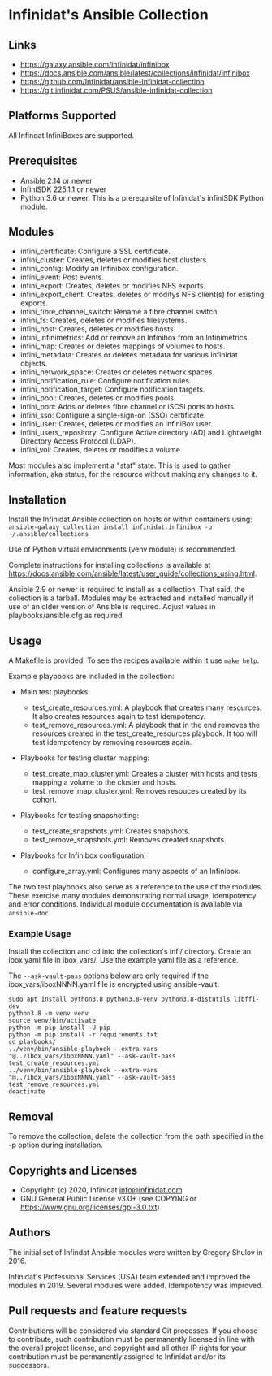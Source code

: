 # Infinidat's Ansible Collection

## Links
- https://galaxy.ansible.com/infinidat/infinibox
- https://docs.ansible.com/ansible/latest/collections/infinidat/infinibox
- https://github.com/Infinidat/ansible-infinidat-collection
- https://git.infinidat.com/PSUS/ansible-infinidat-collection

## Platforms Supported
All Infindat InfiniBoxes are supported.

## Prerequisites
- Ansible 2.14 or newer
- InfiniSDK 225.1.1 or newer
- Python 3.6 or newer. This is a prerequisite of Infinidat's infiniSDK Python module.

## Modules
- infini_certificate: Configure a SSL certificate.
- infini_cluster: Creates, deletes or modifies host clusters.
- infini_config: Modify an Infinibox configuration.
- infini_event: Post events.
- infini_export: Creates, deletes or modifies NFS exports.
- infini_export_client: Creates, deletes or modifys NFS client(s) for existing exports.
- infini_fibre_channel_switch: Rename a fibre channel switch.
- infini_fs: Creates, deletes or modifies filesystems.
- infini_host: Creates, deletes or modifies hosts.
- infini_infinimetrics: Add or remove an Infinibox from an Infinimetrics.
- infini_map: Creates or deletes mappings of volumes to hosts.
- infini_metadata: Creates or deletes metadata for various Infinidat objects.
- infini_network_space: Creates or deletes network spaces.
- infini_notification_rule: Configure notification rules.
- infini_notification_target: Configure notification targets.
- infini_pool: Creates, deletes or modifies pools.
- infini_port: Adds or deletes fibre channel or iSCSI ports to hosts.
- infini_sso: Configure a single-sign-on (SSO) certificate.
- infini_user: Creates, deletes or modifies an InfiniBox user.
- infini_users_repository: Configure Active directory (AD) and Lightweight Directory Access Protocol (LDAP).
- infini_vol: Creates, deletes or modifies a volume.

Most modules also implement a "stat" state.  This is used to gather information, aka status, for the resource without making any changes to it.

## Installation
Install the Infinidat Ansible collection on hosts or within containers using:
`ansible-galaxy collection install infinidat.infinibox -p ~/.ansible/collections`

Use of Python virtual environments (venv module) is recommended.

Complete instructions for installing collections is available at https://docs.ansible.com/ansible/latest/user_guide/collections_using.html.

Ansible 2.9 or newer is required to install as a collection.  That said, the collection is a tarball.  Modules may be extracted and installed manually if use of an older version of Ansible is required.  Adjust values in playbooks/ansible.cfg as required. 

## Usage
A Makefile is provided. To see the recipes available within it use `make help`.

Example playbooks are included in the collection:

- Main test playbooks:
    - test_create_resources.yml: A playbook that creates many resources. It also creates resources again to test idempotency.
    - test_remove_resources.yml: A playbook that in the end removes the resources created in the test_create_resources playbook. It too will test idempotency by removing resources again.

- Playbooks for testing cluster mapping:
    - test_create_map_cluster.yml: Creates a cluster with hosts and tests mapping a volume to the cluster and hosts.
    - test_remove_map_cluster.yml: Removes resouces created by its cohort.

- Playbooks for testing snapshotting:
    - test_create_snapshots.yml: Creates snapshots.
    - test_remove_snapshots.yml: Removes created snapshots.

- Playbooks for Infinibox configuration:
    - configure_array.yml: Configures many aspects of an Infinibox.

The two test playbooks also serve as a reference to the use of the modules. These exercise many modules demonstrating normal usage, idempotency and error conditions. Individual module documentation is available via `ansible-doc`.

### Example Usage
Install the collection and cd into the collection's infi/ directory.  Create an ibox yaml file in ibox_vars/.  Use the example yaml file as a reference.

The `--ask-vault-pass` options below are only required if the ibox_vars/iboxNNNN.yaml file is encrypted using ansible-vault.
```
sudo apt install python3.8 python3.8-venv python3.8-distutils libffi-dev
python3.8 -m venv venv
source venv/bin/activate
python -m pip install -U pip
python -m pip install -r requirements.txt
cd playbooks/
../venv/bin/ansible-playbook --extra-vars "@../ibox_vars/iboxNNNN.yaml" --ask-vault-pass test_create_resources.yml
../venv/bin/ansible-playbook --extra-vars "@../ibox_vars/iboxNNNN.yaml" --ask-vault-pass test_remove_resources.yml
deactivate
```

## Removal
To remove the collection, delete the collection from the path specified in the -p option during installation.

## Copyrights and Licenses
- Copyright: (c) 2020, Infinidat <info@infinidat.com>
- GNU General Public License v3.0+ (see COPYING or https://www.gnu.org/licenses/gpl-3.0.txt)

## Authors
The initial set of Infindat Ansible modules were written by Gregory Shulov in 2016.

Infinidat's Professional Services (USA) team extended and improved the modules in 2019. Several modules were added. Idempotency was improved.

## Pull requests and feature requests
Contributions will be considered via standard Git processes. If you choose to contribute, such contribution must be permanently licensed in line with the overall project license, and copyright and all other IP rights for your contribution must be permanently assigned to Infinidat and/or its successors.
